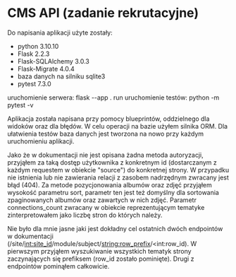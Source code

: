 # CMS API (zadanie rekrutacyjne) 

Do napisania aplikacji użyte zostały:
  - python 3.10.10
  - Flask 2.2.3
  - Flask-SQLAlchemy 3.0.3
  - Flask-Migrate 4.0.4
  - baza danych na silniku sqlite3
  - pytest 7.3.0

uruchomienie serwera: flask --app . run
uruchomienie testów: python -m pytest -v
 
Aplikacja została napisana przy pomocy blueprintów, oddzielnego dla widoków oraz dla błędów. W celu operacji na bazie użyłem silnika ORM. Dla ułatwienia testów baza danych jest tworzona na nowo przy każdym uruchomieniu aplikacji.

Jako że w dokumentacji nie jest opisana żadna metoda autoryzacji, przyjąłem za taką dostęp użytkownika z konkretnym id (dostarczanym z każdym requestem w obiekcie "source") do konkretnej strony. W przypadku nie istnienia lub nie zawierania relacji z zasobem nadrzędnym zwracany jest błąd (404). Za metode pozycjonowania albumów oraz zdjęć przyjąłem wysokość parametru sort, parametr ten jest też domyślny dla sortowania zpaginowanych albumów oraz zawartych w nich zdjęć. Parametr connections_count zwracany w obiekcie reprezentującym tematyke zinterpretowałem jako liczbę stron do których należy.

Nie było dla mnie jasne jaki jest dokładny cel ostatnich dwóch endpointów w dokumentacji (/site/<int:site_id>/module/subject/<string:row_prefix>/<int:row_id). W pierwszym przyjąłem wyszukiwanie wszystkich tematyk strony zaczynających się prefiksem (row_id zostało pominięte).
Drugi z endpointów pominąłem całkowicie.
